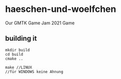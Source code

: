# haeschen-und-woelfchen
Our GMTK Game Jam 2021 Game

## building it

```
mkdir build
cd build
cmake ..

make //LINUX 
//für WINDOWS keine Ahnung
```
